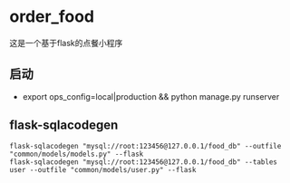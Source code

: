 # order_food
这是一个基于flask的点餐小程序

## 启动
* export ops_config=local|production && python manage.py runserver

## flask-sqlacodegen
    flask-sqlacodegen "mysql://root:123456@127.0.0.1/food_db" --outfile "common/models/models.py" --flask
    flask-sqlacodegen "mysql://root:123456@127.0.0.1/food_db" --tables user --outfile "common/models/user.py" --flask